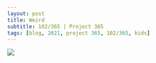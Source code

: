 ```yaml
---
layout: post
title: Weird
subtitle: 102/365 | Project 365
tags: [blog, 2021, project 365, 102/365, kids]
---
```

<style>
  .intro-header.big-img {
    background-position:center 
  }
</style>
<p class="post-img-wrap">
  <img src="https://live.staticflickr.com/65535/51113135928_a597349f32_h.jpg">
</p>
